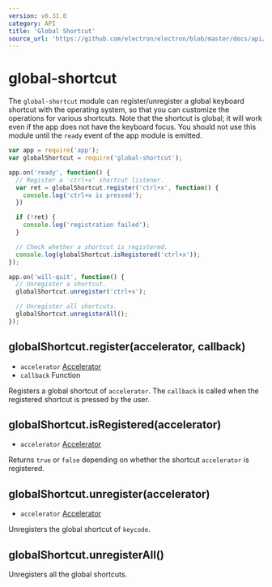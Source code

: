 ```yaml
---
version: v0.31.0
category: API
title: 'Global Shortcut'
source_url: 'https://github.com/electron/electron/blob/master/docs/api/global-shortcut.md'
---
```


# global-shortcut

The `global-shortcut` module can register/unregister a global keyboard shortcut
with the operating system, so that you can customize the operations for various shortcuts.
Note that the shortcut is global; it will work even if the app does not have the keyboard focus.
You should not use this module until the `ready` event of the app module is emitted.

```javascript
var app = require('app');
var globalShortcut = require('global-shortcut');

app.on('ready', function() {
  // Register a 'ctrl+x' shortcut listener.
  var ret = globalShortcut.register('ctrl+x', function() {
    console.log('ctrl+x is pressed');
  })

  if (!ret) {
    console.log('registration failed');
  }

  // Check whether a shortcut is registered.
  console.log(globalShortcut.isRegistered('ctrl+x'));
});

app.on('will-quit', function() {
  // Unregister a shortcut.
  globalShortcut.unregister('ctrl+x');

  // Unregister all shortcuts.
  globalShortcut.unregisterAll();
});
```

## globalShortcut.register(accelerator, callback)

* `accelerator` [Accelerator](http://electron.atom.io/docs/v0.31.0/api/accelerator)
* `callback` Function

Registers a global shortcut of `accelerator`. The `callback` is called when
the registered shortcut is pressed by the user.

## globalShortcut.isRegistered(accelerator)

* `accelerator` [Accelerator](http://electron.atom.io/docs/v0.31.0/api/accelerator)

Returns `true` or `false` depending on whether the shortcut `accelerator` is registered.

## globalShortcut.unregister(accelerator)

* `accelerator` [Accelerator](http://electron.atom.io/docs/v0.31.0/api/accelerator)

Unregisters the global shortcut of `keycode`.

## globalShortcut.unregisterAll()

Unregisters all the global shortcuts.
